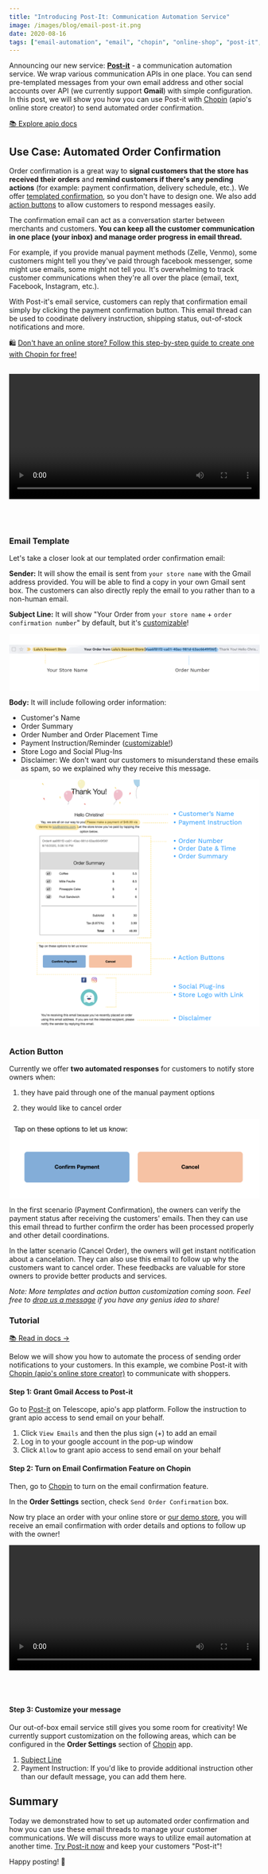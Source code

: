 ```yaml
---
title: "Introducing Post-It: Communication Automation Service"
image: /images/blog/email-post-it.png
date: 2020-08-16
tags: ["email-automation", "email", "chopin", "online-shop", "post-it", "tutorial", "use-case","order-confirmation", "product-updates"]
---
```


Announcing our new service: **[Post-it](https://telescope.apiobuild.com/app/post-it)** - a communication automation service. We wrap various communication APIs in one place. You can send pre-templated messages from your own email address and other social accounts over API (we currently support **Gmail**) with simple configuration. In this post, we will show you how you can use Post-it with [Chopin](https://apiobuild.com/docs/docs/apps/chopin/introduction/) (apio\'s online store creator) to send automated order confirmation.

[📚 Explore apio docs](https://apiobuild.com/docs/)

## Use Case: Automated Order Confirmation

Order confirmation is a great way to **signal customers that the store has received their orders** and **remind customers if there's any pending actions** (for example: payment confirmation, delivery schedule, etc.). We offer [templated confirmation](#email-template), so you don't have to design one. We also add [action buttons](#action-button) to allow customers to respond messages easily. 

The confirmation email can act as a conversation starter between merchants and customers. **You can keep all the customer communication in one place (your inbox) and manage order progress in email thread.**

For example, if you provide manual payment methods (Zelle, Venmo), some customers might tell you they've paid through facebook messenger, some might use emails, some might not tell you. It's overwhelming to track customer communications when they're all over the place (email, text, Facebook, Instagram, etc.). 

With Post-it's email service, customers can reply that confirmation email simply by clicking the payment confirmation button. This email thread can be used to coodinate delivery instruction, shipping status, out-of-stock notifications and more.

🛍️ [Don\'t have an online store? Follow this step-by-step guide to create one with Chopin for free!](https://apiobuild.com/docs/docs/apps/chopin/create-new-store/)

</br>

<video width="100%" loop="true" autoplay="true" controls style="align: center">
<source src="/video/action-button-demo.mp4" type="video/mp4" />
</video>

</br></br>

### Email Template

Let's take a closer look at our templated order confirmation email:

**Sender:** It will show the email is sent from `your store name` with the Gmail address provided. You will be able to find a copy in your own Gmail sent box. The customers can also directly reply the email to you rather than to a non-human email.

**Subject Line:** It will show "Your Order from `your store name` + `order confirmation number`" by default, but it's [customizable](https://apiobuild.com/docs/docs/apps/chopin/email-confirmation/#order-confirmation-email-subject)!

<img src="/images/blog/email-subject.png" class="post-img">

**Body:** It will include following order information:

- Customer's Name
- Order Summary
- Order Number and Order Placement Time
- Payment Instruction/Reminder ([customizable!](https://apiobuild.com/docs/docs/apps/chopin/email-confirmation/#order-confirmation-email-subject))
- Store Logo and Social Plug-Ins
- Disclaimer: We don't want our customers to misunderstand these emails as spam, so we explained why they receive this message.

<img src="/images/blog/order-email-template.png" class="post-img">

</br>

### Action Button

Currently we offer **two automated responses** for customers to notify store owners when:

1. they have paid through one of the manual payment options

2. they would like to cancel order

<img src="/images/blog/action-button.png" class="post-img">

In the first scenario (Payment Confirmation), the owners can verify the payment status after receiving the customers' emails. Then they can use this email thread to further confirm the order has been processed properly and other detail coordinations.

In the latter scenario (Cancel Order), the owners will get instant notification about a cancelation. They can also use this email to follow up why the customers want to cancel order. These feedbacks are valuable for store owners to provide better products and services.

*Note: More templates and action button customization coming soon. Feel free to [drop us a message](https://apiobuild.com/forms/business/) if you have any genius idea to share!*

### Tutorial

[📚 Read in docs →](https://apiobuild.com/docs/docs/apps/chopin/email-confirmation/)

Below we will show you how to automate the process of sending order notifications to your customers. In this example, we combine Post-it with [Chopin (apio\'s online store creator)](https://telescope.apiobuild.com/app/chopin/configure) to communicate with shoppers. 

#### Step 1: Grant Gmail Access to Post-it

Go to [Post-it](https://telescope.apiobuild.com/app/post-it/configure) on Telescope, apio's app platform. Follow the instruction to grant apio access to send email on your behalf.

1. Click `View Emails` and then the plus sign (+) to add an email
2. Log in to your google account in the pop-up window
3. Click `Allow` to grant apio access to send email on your behalf


#### Step 2: Turn on Email Confirmation Feature on Chopin

Then, go to [Chopin](https://telescope.apiobuild.com/app/chopin/configure) to turn on the email confirmation feature.

In the **Order Settings** section, check `Send Order Confirmation` box.

Now try place an order with your online store or [our demo store](https://chopin.apiobuild.com/demo-store), you will receive an email confirmation with order details and options to follow up with the owner!

<video width="100%" loop="true" autoplay="true" controls style="align: center">
<source src="/video/turn-on-post-it.mp4" type="video/mp4" />
</video>

</br></br>

#### Step 3: Customize your message

Our out-of-box email service still gives you some room for creativity! We currently support customization on the following areas, which can be configured in the **Order Settings** section of [Chopin](https://telescope.apiobuild.com/app/chopin) app.

1. [Subject Line](https://apiobuild.com/docs/docs/apps/chopin/email-confirmation/#order-confirmation-email-subject)
2. Payment Instruction: If you'd like to provide additional instruction other than our default message, you can add them here.

## Summary

Today we demonstrated how to set up automated order confirmation and how you can use these email threads to manage your customer communications. We will discuss more ways to utilize email automation at another time. [Try Post-it now](https://telescope.apiobuild.com/app/post-it/configure) and keep your customers "Post-it"!

Happy posting! 📝

<style>
.post-img {
    display: block;
    margin-left: auto;
    margin-right: auto;
    max-width: 100%;
}
</style>